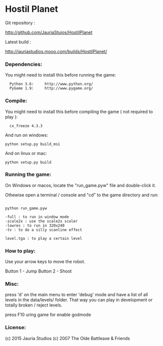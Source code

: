 # Hostil Planet

Git repository :

http://github.com/JauriaStuios/HostilPlanet

Latest build :

http://jauriastudios.mooo.com/builds/HostilPlanet/


### Dependencies:

You might need to install this before running the game:
```
  Python 3.6:     http://www.python.org/
  PyGame 1.9:     http://www.pygame.org/
```

### Compile:

You might need to install this before compiling the game ( not required to play ):

```
  cx_freeze 4.3.3
```

And run on windows:

```
python setup.py build_msi
```

And on linux or mac:

```
python setup.py build
```


### Running the game:

On Windows or macos, locate the "run_game.pyw" file and double-click it.

Othewise open a terminal / console and "cd" to the game directory and run:

```

python run_game.pyw

-full : to run in window mode
-scale2x : use the scale2x scaler
-lowres : to run in 320x240
-tv : to do a silly scanline effect

level.tga : to play a certain level

```

### How to play:

Use your arrow keys to
move the robot.

Button 1 - Jump 
Button 2 - Shoot
            


### Misc:

press 'd' on the main menu to enter 'debug' mode and have a list of all
levels in the data/levels/ folder.  That way you can play in development
or totally broken / reject levels.

press F10 uring game for enable godmode


### License:

(c) 2015 Jauria Studios
(c) 2007 The Olde Battleaxe & Friends
